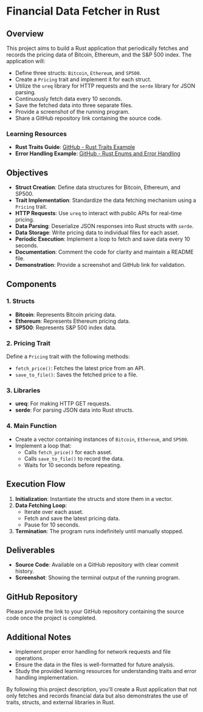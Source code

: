# Financial Data Fetcher in Rust

## Overview
This project aims to build a Rust application that periodically fetches and records the pricing data of Bitcoin, Ethereum, and the S&P 500 index. The application will:
* Define three structs: `Bitcoin`, `Ethereum`, and `SP500`.
* Create a `Pricing` trait and implement it for each struct.
* Utilize the `ureq` library for HTTP requests and the `serde` library for JSON parsing.
* Continuously fetch data every 10 seconds.
* Save the fetched data into three separate files.
* Provide a screenshot of the running program.
* Share a GitHub repository link containing the source code.



### Learning Resources
* **Rust Traits Guide**: [GitHub - Rust Traits Example](https://github.com/alfazick/rustprogramming/blob/main/Module6Generics%2BTrait/02rust-traits-guide.md)
* **Error Handling Example**: [GitHub - Rust Enums and Error Handling](https://github.com/alfazick/rustprogramming/blob/main/Module5Error_Handling/02rust-enums-dog-api-example.md)

## Objectives
* **Struct Creation**: Define data structures for Bitcoin, Ethereum, and SP500.
* **Trait Implementation**: Standardize the data fetching mechanism using a `Pricing` trait.
* **HTTP Requests**: Use `ureq` to interact with public APIs for real-time pricing.
* **Data Parsing**: Deserialize JSON responses into Rust structs with `serde`.
* **Data Storage**: Write pricing data to individual files for each asset.
* **Periodic Execution**: Implement a loop to fetch and save data every 10 seconds.
* **Documentation**: Comment the code for clarity and maintain a README file.
* **Demonstration**: Provide a screenshot and GitHub link for validation.

## Components

### 1. Structs
* **Bitcoin**: Represents Bitcoin pricing data.
* **Ethereum**: Represents Ethereum pricing data.
* **SP500**: Represents S&P 500 index data.

### 2. Pricing Trait
Define a `Pricing` trait with the following methods:
* `fetch_price()`: Fetches the latest price from an API.
* `save_to_file()`: Saves the fetched price to a file.

### 3. Libraries
* **ureq**: For making HTTP GET requests.
* **serde**: For parsing JSON data into Rust structs.

### 4. Main Function
* Create a vector containing instances of `Bitcoin`, `Ethereum`, and `SP500`.
* Implement a loop that:
   * Calls `fetch_price()` for each asset.
   * Calls `save_to_file()` to record the data.
   * Waits for 10 seconds before repeating.

## Execution Flow
1. **Initialization**: Instantiate the structs and store them in a vector.
2. **Data Fetching Loop**:
   * Iterate over each asset.
   * Fetch and save the latest pricing data.
   * Pause for 10 seconds.
3. **Termination**: The program runs indefinitely until manually stopped.

## Deliverables
* **Source Code**: Available on a GitHub repository with clear commit history.
* **Screenshot**: Showing the terminal output of the running program.

## GitHub Repository
Please provide the link to your GitHub repository containing the source code once the project is completed.

## Additional Notes
* Implement proper error handling for network requests and file operations.
* Ensure the data in the files is well-formatted for future analysis.
* Study the provided learning resources for understanding traits and error handling implementation.

By following this project description, you'll create a Rust application that not only fetches and records financial data but also demonstrates the use of traits, structs, and external libraries in Rust.
